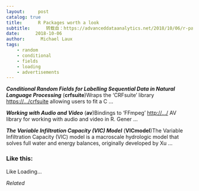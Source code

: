 ```yaml
---
layout:     post
catalog: true
title:      R Packages worth a look
subtitle:      转载自：https://advanceddataanalytics.net/2018/10/06/r-packages-worth-a-look-1295/
date:      2018-10-06
author:      Michael Laux
tags:
    - random
    - conditional
    - fields
    - loading
    - advertisements
---
```


***Conditional Random Fields for Labelling Sequential Data in Natural Language Processing*** (**crfsuite**)Wraps the ‘CRFsuite’ library <https://…/crfsuite> allowing users to fit a C …

***Working with Audio and Video*** (**av**)Bindings to ‘FFmpeg’ <http://…/> AV library for working with audio and video in R. Gener …

***The Variable Infiltration Capacity (VIC) Model*** (**VICmodel**)The Variable Infiltration Capacity (VIC) model is a macroscale hydrologic model that solves full water and energy balances, originally developed by Xu …





### Like this:

Like Loading...


*Related*

